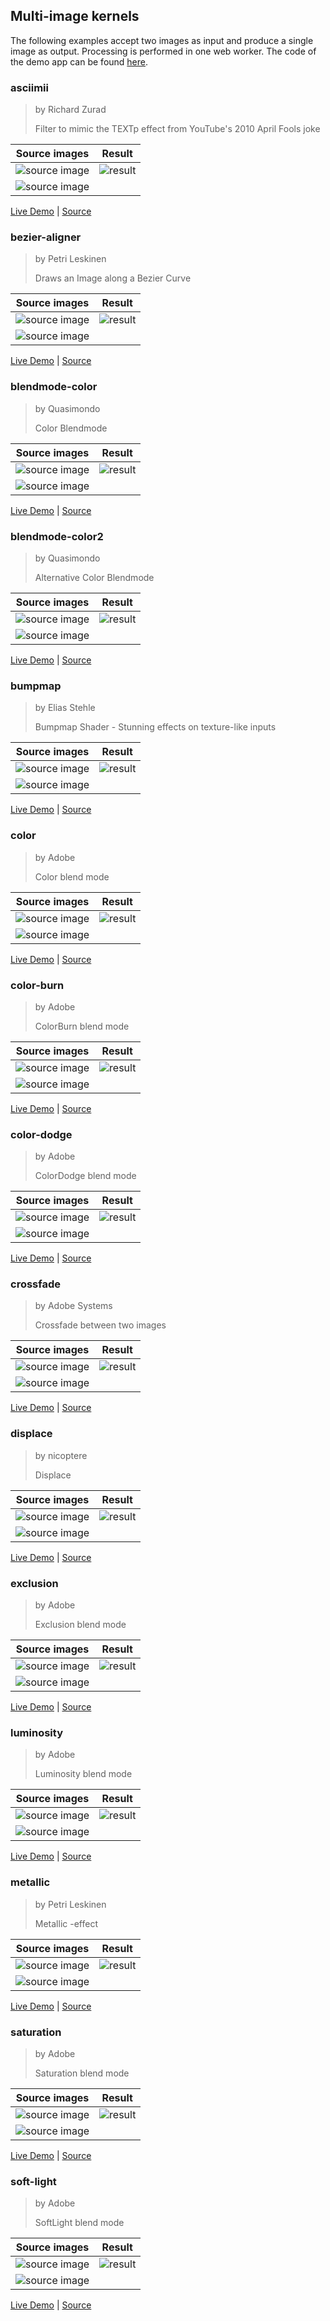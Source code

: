 ## Multi-image kernels

The following examples accept two images as input and produce a single image as output.
Processing is performed in one web worker. The code of the demo app can be found
[here](./rollup-plugin-pb2zig/demos/demo-2/src/App.jsx).

### asciimii

> by Richard Zurad
>
> Filter to mimic the TEXTp effect from YouTube's 2010 April Fools joke

| Source images                              | Result |
|--------------------------------------------|--------|
| ![source image](./img/malgorzata-socha.jpg)|![result](./img/asciimii.jpg)|
| ![source image](./img/fontmap.png)         |        |

[Live Demo](https://chung-leong.github.io/pb2zig/demo-2/?f=asciimii&i2=fontmap&i2=fontmap) |
[Source](../rollup-plugin-pb2zig/demos/demo-2/pbk/asciimii.pbk)

### bezier-aligner

> by Petri Leskinen
>
> Draws an Image along a Bezier Curve

| Source images                              | Result |
|--------------------------------------------|--------|
| ![source image](./img/malgorzata-socha.jpg)|![result](./img/bezier-aligner.jpg)|
| ![source image](./img/telephone-cord.png)  |        |

[Live Demo](https://chung-leong.github.io/pb2zig/demo-2/?f=bezier-aligner&i2=telephone-cord&w2=imagewidth) |
[Source](../rollup-plugin-pb2zig/demos/demo-2/pbk/bezier-aligner.pbk)

### blendmode-color

> by Quasimondo
>
> Color Blendmode

| Source images                              | Result |
|--------------------------------------------|--------|
| ![source image](./img/malgorzata-socha.jpg)|![result](./img/blendmode-color.jpg)|
| ![source image](./img/mandelbrot.jpg)      |        |

[Live Demo](https://chung-leong.github.io/pb2zig/demo-2/?f=blendmode-color) |
[Source](../rollup-plugin-pb2zig/demos/demo-2/pbk/blendmode-color.pbk)

### blendmode-color2

> by Quasimondo
>
> Alternative Color Blendmode

| Source images                              | Result |
|--------------------------------------------|--------|
| ![source image](./img/malgorzata-socha.jpg)|![result](./img/blendmode-color2.jpg)|
| ![source image](./img/mandelbrot.jpg)      |        |

[Live Demo](https://chung-leong.github.io/pb2zig/demo-2/?f=blendmode-color2) |
[Source](../rollup-plugin-pb2zig/demos/demo-2/pbk/blendmode-color2.pbk)

### bumpmap

> by Elias Stehle
>
> Bumpmap Shader - Stunning effects on texture-like inputs

| Source images                      | Result |
|------------------------------------|--------|
| ![source image](./img/zig-logo.jpg)|![result](./img/bumpmap.jpg)|
| ![source image](./img/wood.jpg)    |        |

[Live Demo](https://chung-leong.github.io/pb2zig/demo-2/?f=bumpmap&i1=zig-logo&i2=wood) |
[Source](../rollup-plugin-pb2zig/demos/demo-2/pbk/bumpmap.pbk)

### color

> by Adobe
>
> Color blend mode

| Source images                              | Result |
|--------------------------------------------|--------|
| ![source image](./img/malgorzata-socha.jpg)|![result](./img/color.jpg)|
| ![source image](./img/mandelbrot.jpg)      |        |


[Live Demo](https://chung-leong.github.io/pb2zig/demo-2/?f=color) |
[Source](../rollup-plugin-pb2zig/demos/demo-2/pbk/color.pbk)

### color-burn

> by Adobe
>
> ColorBurn blend mode

| Source images                              | Result |
|--------------------------------------------|--------|
| ![source image](./img/malgorzata-socha.jpg)|![result](./img/color-burn.jpg)|
| ![source image](./img/mandelbrot.jpg)      |        |


[Live Demo](https://chung-leong.github.io/pb2zig/demo-2/?f=color-burn) |
[Source](../rollup-plugin-pb2zig/demos/demo-2/pbk/color-burn.pbk)

### color-dodge

> by Adobe
>
> ColorDodge blend mode

| Source images                              | Result |
|--------------------------------------------|--------|
| ![source image](./img/malgorzata-socha.jpg)|![result](./img/color-dodge.jpg)|
| ![source image](./img/mandelbrot.jpg)      |        |


[Live Demo](https://chung-leong.github.io/pb2zig/demo-2/?f=color-dodge) |
[Source](../rollup-plugin-pb2zig/demos/demo-2/pbk/color-dodge.pbk)

### crossfade

> by Adobe Systems
>
> Crossfade between two images

| Source images                               | Result |
|---------------------------------------------|--------|
| ![source image](./img/malgorzata-socha.jpg) |![result](./img/crossfade.jpg)|
| ![source image](./img/malgorzata-socha2.jpg)|        |


[Live Demo](https://chung-leong.github.io/pb2zig/demo-2/?f=crossfade&i2=malgorzata-socha2) |
[Source](../rollup-plugin-pb2zig/demos/demo-2/pbk/crossfade.pbk)

### displace

> by nicoptere
>
> Displace

| Source images                              | Result |
|--------------------------------------------|--------|
| ![source image](./img/malgorzata-socha.jpg)|![result](./img/displace.jpg)|
| ![source image](./img/mandelbrot.jpg)|     |        |


[Live Demo](https://chung-leong.github.io/pb2zig/demo-2/?f=displace) |
[Source](../rollup-plugin-pb2zig/demos/demo-2/pbk/displace.pbk)

### exclusion

> by Adobe
>
> Exclusion blend mode

| Source images                              | Result |
|--------------------------------------------|--------|
| ![source image](./img/malgorzata-socha.jpg)|![result](./img/exclusion.jpg)|
| ![source image](./img/mandelbrot.jpg)|     |        |


[Live Demo](https://chung-leong.github.io/pb2zig/demo-2/?f=exclusion) |
[Source](../rollup-plugin-pb2zig/demos/demo-2/pbk/exclusion.pbk)

### luminosity

> by Adobe
>
> Luminosity blend mode

| Source images                              | Result |
|--------------------------------------------|--------|
| ![source image](./img/malgorzata-socha.jpg)|![result](./img/luminosity.jpg)|
| ![source image](./img/mandelbrot.jpg)|     |        |


[Live Demo](https://chung-leong.github.io/pb2zig/demo-2/?f=luminosity) |
[Source](../rollup-plugin-pb2zig/demos/demo-2/pbk/luminosity.pbk)

### metallic

> by Petri Leskinen
>
> Metallic -effect

| Source images                        | Result |
|--------------------------------------|--------|
| ![source image](./img/zig-logo.jpg)  |![result](./img/metallic.png)|
| ![source image](./img/stripe.png)|   |        |


[Live Demo](https://chung-leong.github.io/pb2zig/demo-2/?f=metallic&i1=zig-logo&i2=stripe) |
[Source](../rollup-plugin-pb2zig/demos/demo-2/pbk/metallic.pbk)

### saturation

> by Adobe
>
> Saturation blend mode

| Source images                              | Result |
|--------------------------------------------|--------|
| ![source image](./img/malgorzata-socha.jpg)|![result](./img/saturation.jpg)|
| ![source image](./img/mandelbrot.jpg)|     |        |


[Live Demo](https://chung-leong.github.io/pb2zig/demo-2/?f=saturation) |
[Source](../rollup-plugin-pb2zig/demos/demo-2/pbk/saturation.pbk)

### soft-light

> by Adobe
>
> SoftLight blend mode

| Source images                              | Result |
|--------------------------------------------|--------|
| ![source image](./img/malgorzata-socha.jpg)|![result](./img/soft-light.jpg)|
| ![source image](./img/mandelbrot.jpg)|     |        |


[Live Demo](https://chung-leong.github.io/pb2zig/demo-2/?f=soft-light) |
[Source](../rollup-plugin-pb2zig/demos/demo-2/pbk/soft-light.pbk)

